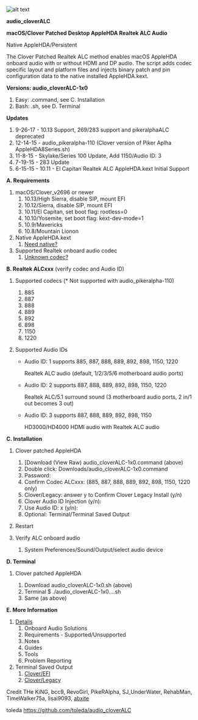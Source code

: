 ![alt text](https://github.com/toleda/audio_RealtekALC/blob/master/sound.jpeg)

**audio\_cloverALC**

**macOS/Clover Patched Desktop AppleHDA Realtek ALC Audio**

Native AppleHDA/Persistent

The Clover Patched Realtek ALC method enables macOS AppleHDA onboard audio with or without HDMI and DP audio. The script adds codec specific layout and platform files and injects binary patch and pin configuration data to the native installed AppleHDA.kext.

**Versions: audio_cloverALC-1x0**

1. Easy: .command, see C. Installation
2. Bash: .sh, see D. Terminal

**Updates**

1. 9-26-17 - 10.13 Support, 269/283 support and pikeralphaALC deprecated
2. 12-14-15 - audio_pikeralpha-110 (Clover version of Piker Aplha AppleHDA8Series.sh)
2. 11-8-15 - Skylake/Series 100 Update, Add 1150/Audio ID: 3
3. 7-19-15 - 283 Update
4. 6-15-15 - 10.11 - El Capitan Realtek ALC AppleHDA.kext Initial Support

**A. Requirements**

1.  macOS/Clover_v2696 or newer
    1.  10.13/High Sierra, disable SIP, mount EFI
    2.  10.12/Sierra, disable SIP, mount EFI
    2.  10.11/El Capitan, set boot flag: rootless=0 
    2.  10.10/Yosemite, set boot flag: kext-dev-mode=1
    3.  10.9/Mavericks
    4.  10.8/Mountain Lionon
2.  Native AppleHDA.kext
    1.  [Need native?](https://github.com/toleda/audio_ALC_guides/blob/master/Restore%20native%20AppleHDA%20%5BGuide%5D.pdf)
3.  Supported Realtek onboard audio codec
    1.  [Unknown codec?](https://github.com/toleda/audio_ALC_guides/blob/master/Identify%20Audio%20Codec%20%5BGuide%5D.pdf)

**B. Realtek ALCxxx** (verify codec and Audio ID)

1.  Supported codecs (* Not supported with audio_pikeralpha-110)
    1.  885
    4.  887
    5.  888
    6.  889
    7.  892
    8.  898
    9.  1150
    10. 1220

2.  Supported Audio IDs
    -  Audio ID: 1 supports 885, 887, 888, 889, 892, 898, 1150, 1220

        Realtek ALC audio (default, 1/2/3/5/6 motherboard audio ports)

    -  Audio ID: 2 supports 887, 888, 889, 892, 898, 1150, 1220

        Realtek ALC/5.1 surround sound (3 motherboard audio ports, 2 in/1 out becomes 3 out)

    -  Audio ID: 3 supports 887, 888, 889, 892, 898, 1150

        HD3000/HD4000 HDMI audio with Realtek ALC audio

**C. Installation**

1.  Clover patched AppleHDA

    1.  [Download (View Raw) audio\_cloverALC-1x0.command (above)
    2.  Double click: Downloads/audio_cloverALC-1x0.command
    3.  Password:
    4.  Confirm Codec ALCxxx: (885, 887, 888, 889, 892, 898, 1150, 1220 only)
    5.  Clover/Legacy: answer y to Confirm Clover Legacy Install (y/n)
    6.  Clover Audio ID Injection (y/n):
    7.  Use Audio ID: x (y/n):
    8.  Optional: Terminal/Terminal Saved Output
2.  Restart
3.  Verify ALC onboard audio
    1.  System Preferences/Sound/Output/select audio device

**D. Terminal**

1.  Clover patched AppleHDA

    1. Download audio\_cloverALC-1x0.sh (above)
    2. Terminal $ ./audio_cloverALC-1x0....sh
    3. Same (as above)

**E. More Information**

1. [Details](https://github.com/toleda/audio_RealtekALC/blob/master/DETAILS.md)
    1.  Onboard Audio Solutions
    2.  Requirements - Supported/Unsupported
    3.  Notes
    4.  Guides
    5.  Tools
    6.  Problem Reporting
2. Terminal Saved Output
    1.  [Clover/EFI](https://github.com/toleda/audio_CloverALC/blob/master/Terminal%20Saved%20Output_v1.0.4-efi.txt)
    2.  [Clover/Legacy](https://github.com/toleda/audio_CloverALC/blob/master/Terminal%20Saved%20Output_v1.0.4-leg.txt)

Credit
THe KiNG, bcc9, RevoGirl, PikeRAlpha, SJ\_UnderWater, RehabMan, TimeWalker75a, lisai9093, [abxite](http://applelife.ru/threads/patchim-applehda-s-pomoschju-zagruzchika.39406/#post-353647)

toleda https://github.com/toleda/audio_cloverALC